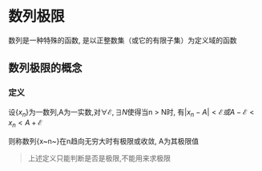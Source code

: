# 数列极限

数列是一种特殊的函数, 是以正整数集（或它的有限子集）为定义域的函数

## 数列极限的概念

### 定义

设$\{x_{n}\}$为一数列,A为一实数,对$\forall \mathcal{E} , \exists N$使得当n > N时, 有$|x_{n}-A|<\mathcal{E} 或 A - \mathcal{E} < x_{n} < A+ \mathcal{E}$

则称数列{x~n~}在n趋向无穷大时有极限或收敛, A为其极限值

> 上述定义只能判断是否是极限,不能用来求极限

